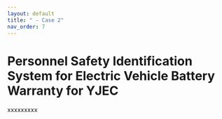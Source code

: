 ```yaml
---
layout: default
title: " - Case 2"
nav_order: 7
---
```


# Personnel Safety Identification System for Electric Vehicle Battery Warranty for YJEC
xxxxxxxxx